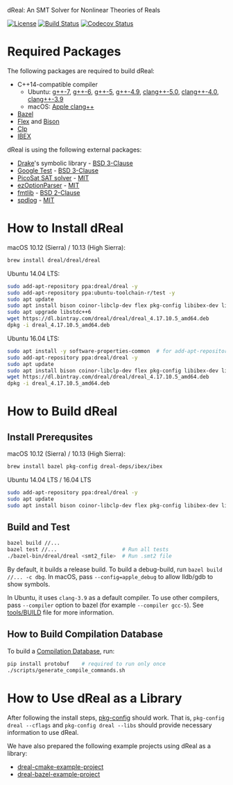 dReal: An SMT Solver for Nonlinear Theories of Reals

[![License](https://img.shields.io/badge/License-Apache%202.0-blue.svg)](https://opensource.org/licenses/Apache-2.0)
[![Build Status](https://travis-ci.org/dreal/dreal4.svg?branch=master)](https://travis-ci.org/dreal/dreal4)
[![Codecov Status](https://img.shields.io/codecov/c/github/dreal/dreal4.svg)](https://codecov.io/gh/dreal/dreal4)

Required Packages
=================

The following packages are required to build dReal:

 - C++14-compatible compiler
   - Ubuntu:
   [g++-7](https://gcc.gnu.org/gcc-7),
   [g++-6](https://gcc.gnu.org/gcc-6),
   [g++-5](https://gcc.gnu.org/gcc-5),
   [g++-4.9](https://gcc.gnu.org/gcc-4.9),
   [clang++-5.0](http://releases.llvm.org/5.0.0/tools/clang/docs),
   [clang++-4.0](http://releases.llvm.org/4.0.0/tools/clang/docs),
   [clang++-3.9](http://releases.llvm.org/3.9.0/tools/clang/docs)
   - macOS: [Apple clang++](https://developer.apple.com/library/content/documentation/CompilerTools/Conceptual/LLVMCompilerOverview/index.html)
 - [Bazel](https://bazel.build)
 - [Flex](https://www.gnu.org/software/flex) and [Bison](https://www.gnu.org/software/bison)
 - [Clp](https://projects.coin-or.org/Clp)
 - [IBEX](https://github.com/ibex-team/ibex-lib)

dReal is using the following external packages:

 - [Drake](http://drake.mit.edu)'s symbolic library - [BSD 3-Clause](https://raw.githubusercontent.com/RobotLocomotion/drake/master/LICENSE.TXT)
 - [Google Test](https://github.com/google/googletest) - [BSD 3-Clause](https://raw.githubusercontent.com/google/googletest/master/googletest/LICENSE)
 - [PicoSat SAT solver](http://fmv.jku.at/picosat) - [MIT](http://fmv.jku.at/picosat/LICENSE)
 - [ezOptionParser](http://ezoptionparser.sourceforge.net) - [MIT](https://raw.githubusercontent.com/dreal-deps/ezoptionparser/master/MIT-LICENSE)
 - [fmtlib](http://fmtlib.net/latest/index.html) - [BSD 2-Clause](https://raw.githubusercontent.com/fmtlib/fmt/master/LICENSE.rst)
 - [spdlog](https://github.com/gabime/spdlog) - [MIT](https://raw.githubusercontent.com/gabime/spdlog/master/LICENSE)

How to Install dReal
====================

macOS 10.12 (Sierra) / 10.13 (High Sierra):

```bash
brew install dreal/dreal/dreal
```

Ubuntu 14.04 LTS:
```bash
sudo add-apt-repository ppa:dreal/dreal -y
sudo add-apt-repository ppa:ubuntu-toolchain-r/test -y
sudo apt update
sudo apt install bison coinor-libclp-dev flex pkg-config libibex-dev libbz2-dev
sudo apt upgrade libstdc++6
wget https://dl.bintray.com/dreal/dreal/dreal_4.17.10.5_amd64.deb
dpkg -i dreal_4.17.10.5_amd64.deb
```

Ubuntu 16.04 LTS:
```bash
sudo apt install -y software-properties-common  # for add-apt-repository
sudo add-apt-repository ppa:dreal/dreal -y
sudo apt update
sudo apt install bison coinor-libclp-dev flex pkg-config libibex-dev libbz2-dev
wget https://dl.bintray.com/dreal/dreal/dreal_4.17.10.5_amd64.deb
dpkg -i dreal_4.17.10.5_amd64.deb
```

How to Build dReal
==================

Install Prerequsites
--------------------

macOS 10.12 (Sierra) / 10.13 (High Sierra):

```bash
brew install bazel pkg-config dreal-deps/ibex/ibex
```

Ubuntu 14.04 LTS / 16.04 LTS

```bash
sudo add-apt-repository ppa:dreal/dreal -y
sudo apt update
sudo apt install bison coinor-libclp-dev flex pkg-config libibex-dev libbz2-dev
```

Build and Test
--------------

```bash
bazel build //...
bazel test //...                     # Run all tests
./bazel-bin/dreal/dreal <smt2_file>  # Run .smt2 file
```

By default, it builds a release build. To build a debug-build, run
`bazel build //... -c dbg`. In macOS, pass `--config=apple_debug` to
allow lldb/gdb to show symbols.

In Ubuntu, it uses `clang-3.9` as a default compiler. To use other
compilers, pass `--compiler` option to bazel (for example `--compiler
gcc-5`). See
[tools/BUILD](https://github.com/dreal/dreal4/blob/master/tools/BUILD#L47-L75)
file for more information.


How to Build Compilation Database
-----------------------------------

To build a [Compilation
Database](https://clang.llvm.org/docs/JSONCompilationDatabase.html),
run:

```bash
pip install protobuf    # required to run only once
./scripts/generate_compile_commands.sh
```

How to Use dReal as a Library
=============================

After following the install steps,
[pkg-config](https://www.freedesktop.org/wiki/Software/pkg-config)
should work. That is, `pkg-config dreal --cflags` and `pkg-config
dreal --libs` should provide necessary information to use dReal.

We have also prepared the following example projects using dReal as a
library:
 - [dreal-cmake-example-project](https://github.com/dreal/dreal-cmake-example-project)
 - [dreal-bazel-example-project](https://github.com/dreal/dreal-bazel-example-project)
